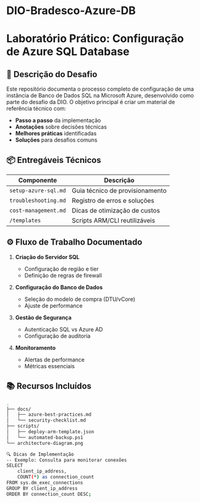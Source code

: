 # DIO-Bradesco-Azure-DB
# Laboratório Prático: Configuração de Azure SQL Database

## 🎯 Descrição do Desafio

Este repositório documenta o processo completo de configuração de uma instância de Banco de Dados SQL na Microsoft Azure, desenvolvido como parte do desafio da DIO. O objetivo principal é criar um material de referência técnico com:

- **Passo a passo** da implementação
- **Anotações** sobre decisões técnicas
- **Melhores práticas** identificadas
- **Soluções** para desafios comuns

## 📦 Entregáveis Técnicos

| Componente | Descrição |
|------------|-----------|
| `setup-azure-sql.md` | Guia técnico de provisionamento |
| `troubleshooting.md` | Registro de erros e soluções |
| `cost-management.md` | Dicas de otimização de custos |
| `/templates` | Scripts ARM/CLI reutilizáveis |

## ⚙️ Fluxo de Trabalho Documentado

1. **Criação do Servidor SQL**
   - Configuração de região e tier
   - Definição de regras de firewall

2. **Configuração do Banco de Dados**
   - Seleção do modelo de compra (DTU/vCore)
   - Ajuste de performance

3. **Gestão de Segurança**
   - Autenticação SQL vs Azure AD
   - Configuração de auditoria

4. **Monitoramento**
   - Alertas de performance
   - Métricas essenciais

## 📚 Recursos Incluídos

```bash
.
├── docs/
│   ├── azure-best-practices.md
│   └── security-checklist.md
├── scripts/
│   ├── deploy-arm-template.json
│   └── automated-backup.ps1
└── architecture-diagram.png

🔍 Dicas de Implementação
-- Exemplo: Consulta para monitorar conexões
SELECT 
    client_ip_address,
    COUNT(*) as connection_count
FROM sys.dm_exec_connections
GROUP BY client_ip_address
ORDER BY connection_count DESC;
